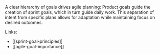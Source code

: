 A clear hierarchy of goals drives agile planning: Product goals guide the creation of sprint goals, which in turn guide daily work. This separation of intent from specific plans allows for adaptation while maintaining focus on desired outcomes.

Links:
- [[sprint-goal-principles]]
- [[agile-goal-importance]]
